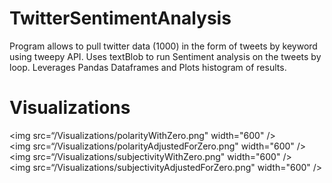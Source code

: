 # TwitterSentimentAnalysis

Program allows to pull twitter data (1000) in the form of tweets by keyword using tweepy API. Uses textBlob to run Sentiment analysis on the tweets by loop. Leverages Pandas Dataframes and Plots histogram of results.

# Visualizations
<img src=“/Visualizations/polarityWithZero.png" width="600" />
<br>
<img src=“/Visualizations/polarityAdjustedForZero.png" width="600" />
<br>
<img src=“/Visualizations/subjectivityWithZero.png" width="600" />
<br>
<img src=“/Visualizations/subjectivityAdjustedForZero.png" width="600" />

